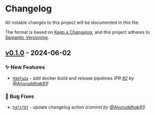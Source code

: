 # Changelog
All notable changes to this project will be documented in this file.

The format is based on [Keep a Changelog](https://keepachangelog.com/en/1.0.0/),
and this project adheres to [Semantic Versioning](https://semver.org/spec/v2.0.0.html).

## [v0.1.0] - 2024-06-02
### :sparkles: New Features
- [`99dfada`](https://github.com/Anuruddhak91/devops-challenge-dotnet/commit/99dfada24647bf4ee49892bc0d6795f6e96127d8) - add docker build and release pipelines *(PR [#2](https://github.com/Anuruddhak91/devops-challenge-dotnet/pull/2) by [@Anuruddhak91](https://github.com/Anuruddhak91))*

### :bug: Bug Fixes
- [`5471f07`](https://github.com/Anuruddhak91/devops-challenge-dotnet/commit/5471f07fa89d72320c178447e4d95f7c2983cfa2) - update changelog action *(commit by [@Anuruddhak91](https://github.com/Anuruddhak91))*

[v0.1.0]: https://github.com/Anuruddhak91/devops-challenge-dotnet/compare/v0.0.0...v0.1.0
